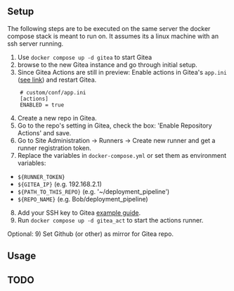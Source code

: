 ## Setup
The following steps are to be executed on the same server the docker compose stack is meant to run on. It assumes
its a linux machine with an ssh server running.

1) Use `docker compose up -d gitea` to start Gitea
2) browse to the new Gitea instance and go through initial setup.
3) Since Gitea Actions are still in preview: Enable actions in Gitea's `app.ini` ([see link](https://blog.gitea.io/2022/12/feature-preview-gitea-actions/)) 
and restart Gitea.
```
    # custom/conf/app.ini
    [actions]
    ENABLED = true
```
4) Create a new repo in Gitea.
5) Go to the repo's setting in Gitea, check the box: 'Enable Repository Actions' and save.
6) Go to Site Administration -> Runners -> Create new runner and get a runner registration token. 
7) Replace the variables in `docker-compose.yml` or set them as environment variables: 
- `${RUNNER_TOKEN}` 
- `${GITEA_IP}` (e.g. 192.168.2.1) 
- `${PATH_TO_THIS_REPO}` (e.g. '~/deployment_pipeline')
- `${REPO_NAME}` (e.g. Bob/deployment_pipeline)
8) Add your SSH key to Gitea [example guide](https://www.techaddressed.com/tutorials/add-verify-ssh-keys-gitea/). 
9) Run `docker compose up -d gitea_act` to start the actions runner.


Optional:
9) Set Github (or other) as mirror for Gitea repo.


## Usage


## TODO